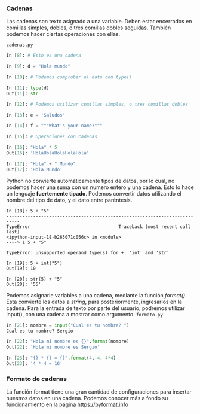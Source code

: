 ### Cadenas

Las cadenas son texto asignado a una variable. Deben estar encerrados en comillas simples, dobles, o tres comillas dobles seguidas. También podemos hacer ciertas operaciones con ellas.

`cadenas.py`
```python
In [8]: # Esto es una cadena                                                                                                                                                                 

In [9]: d = "Hola mundo"                                                                                                                                                                     

In [10]: # Podemos comprobar el dato con type()                                                                                                                                              

In [11]: type(d)                                                                                                                                                                             
Out[11]: str

In [12]: # Podemos utilizar comillas simples, o tres comillas dobles                                                                                                                         

In [13]: e = 'Saludos'                                                                                                                                                                       

In [14]: f = """What's your name?"""                                                                                                                                                         

In [15]: # Operaciones con cadenas                                                                                                                                                           

In [16]: "Hola" * 5                                                                                                                                                                          
Out[16]: 'HolaHolaHolaHolaHola'

In [17]: "Hola" + " Mundo"                                                                                                                                                                   
Out[17]: 'Hola Mundo'

```
Python no convierte automáticamente tipos de datos, por lo cual, no podemos hacer una suma con un numero entero y una cadena. Esto lo hace un lenguaje **fuertemente tipado**. Podemos convertir datos utilizando el nombre del tipo de dato, y el dato entre paréntesis.

```
In [18]: 5 + "5"                                                                                                                                                                             
---------------------------------------------------------------------------
TypeError                                 Traceback (most recent call last)
<ipython-input-18-b265071c056c> in <module>
----> 1 5 + "5"

TypeError: unsupported operand type(s) for +: 'int' and 'str'

In [19]: 5 + int("5")                                                                                                                                                                        
Out[19]: 10

In [20]: str(5) + "5"                                                                                                                                                                        
Out[20]: '55'

```
Podemos asignarle variables a una cadena, mediante la función *format()*. Esta convierte los datos a *string*, para posteriormente, ingresarlos en la cadena.
Para la entrada de texto por parte del usuario, podremos utilizar input(), con una cadena a mostrar como argumento.
`formato.py`
```python
In [21]: nombre = input("Cual es tu nombre? ")
Cual es tu nombre? Sergio                                                                                                                                                                

In [22]: "Hola mi nombre es {}".format(nombre)                                                                                                                                               
Out[22]: 'Hola mi nombre es Sergio'

In [23]: "{} * {} = {}".format(4, 4, 4*4)                                                                                                                                                    
Out[23]: '4 * 4 = 16'

```

### Formato de cadenas
La función format tiene una gran cantidad de configuraciones para insertar nuestros datos en una cadena. Podemos conocer más a fondo su funcionamiento en la página https://pyformat.info
